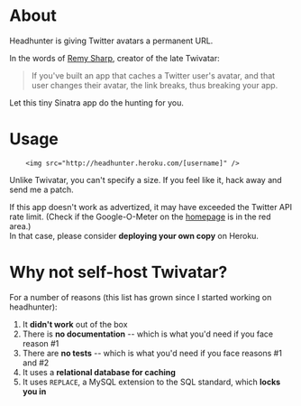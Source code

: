 About
=====

Headhunter is giving Twitter avatars a permanent URL.

In the words of [Remy Sharp](http://remysharp.com/), creator of the late Twivatar:

> If you've built an app that caches a Twitter user's avatar,
> and that user changes their avatar, the link breaks, thus breaking your app.

Let this tiny Sinatra app do the hunting for you.

Usage
=====

        <img src="http://headhunter.heroku.com/[username]" />

Unlike Twivatar, you can't specify a size. If you feel like it, hack away and send me a patch.

If this app doesn't work as advertized, it may have exceeded the Twitter API rate limit.
(Check if the Google-O-Meter on the [homepage](http://headhunter.heroku.com) is in the red area.)  
In that case, please consider **deploying your own copy** on Heroku.

Why not self-host Twivatar?
===========================

For a number of reasons (this list has grown since I started working on headhunter):

1. It **didn't work** out of the box
2. There is **no documentation** -- which is what you'd need if you face reason #1
3. There are **no tests** -- which is what you'd need if you face reasons #1 and #2
4. It uses a **relational database for caching**
5. It uses `REPLACE`, a MySQL extension to the SQL standard, which **locks you in**
